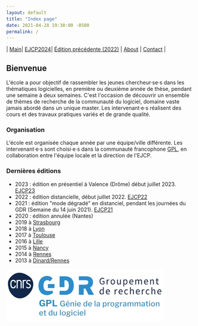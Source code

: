 ```yaml
---
layout: default
title: "Index page"
date: 2021-04-28 19:30:00 -0500
permalink: /
---
```


| [Main](./index)| [EJCP2024](./ejcp2024)| [Édition précédente (2022)](./ejcp2022) | [About](./about) | [Contact](./contact) |


## Bienvenue

L'école a pour objectif de rassembler les jeunes chercheur·se·s dans les thématiques logicielles, en première ou deuxième année de thèse, pendant une semaine à deux semaines. C'est l'occasion de découvrir un ensemble de thèmes de recherche de la communauté du logiciel, domaine vaste jamais abordé dans un unique master. Les intervenant·e·s réalisent des cours et des travaux pratiques variés et de grande qualité.

### Organisation

L'école est organisée chaque année par une équipe/ville différente. Les intervenant·e·s sont choisi·e·s dans la communauté francophone [GPL](https://gdr-gpl.cnrs.fr/), en collaboration entre l'équipe locale et la direction de l'EJCP.


### Dernières éditions

* 2023 : édition en présentiel à Valence (Drôme) début juillet 2023. [EJCP23](./ejcp23)
* 2022 : édition distancielle, début juillet 2022. [EJCP22](./ejcp22)
* 2021 : édition "mode dégradé" en distanciel, pendant les journées du GDR (Semaine du 14 juin 2021). [EJCP21](./ejcp21)
* 2020 : édition annulée (Nantes)
* 2019 à [Strasbourg](http://ejcp2019.icube.unistra.fr/)
* 2018 à [Lyon](https://ejcp2018.sciencesconf.org/)
* 2017 à [Toulouse](http://ejcp2017.enseeiht.fr/)
* 2016 à [Lille](http://ejcp2016.univ-lille1.fr/)
* 2015 à [Nancy](http://ejcp2015.inria.fr/)
* 2014 à [Rennes](http://ejcp2014.inria.fr/)
* 2013 à [Dinard/Rennes](http://ejcp2013.inria.fr/)



![LOGO du GDR](_logos/LOGO-GDR_GPL_Bleupetit.jpg)
